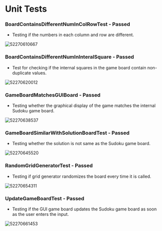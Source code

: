 # Unit Tests

### BoardContainsDifferentNumInColRowTest - Passed

- Testing  if the numbers in each column and row are different.

![52270610667](https://github.com/SOFE2720W18/agile-sudoku-project-x-suduko/blob/master/testcases/unit%20tests/ss/1522706106670.png)



### BoardContainsDifferentNumInInteralSquare - Passed

- Test for checking if the internal squares in the game board contain non-duplicate values.

![52270620012](https://github.com/SOFE2720W18/agile-sudoku-project-x-suduko/blob/master/testcases/unit%20tests/ss/1522706200128.png)



### GameBoardMatchesGUIBoard - Passed

- Testing  whether the graphical display of the game matches the internal Sudoku game  board.

![52270638537](https://github.com/SOFE2720W18/agile-sudoku-project-x-suduko/blob/master/testcases/unit%20tests/ss/1522706385371.png)



### GameBoardSimilarWithSolutionBoardTest - Passed 

- Testing whether the solution is not same as the Sudoku game board.

![52270645520](https://github.com/SOFE2720W18/agile-sudoku-project-x-suduko/blob/master/testcases/unit%20tests/ss/1522706455209.png)



### RandomGridGeneratorTest - Passed

- Testing if grid generator randomizes the board every time it is called.

![52270654311](https://github.com/SOFE2720W18/agile-sudoku-project-x-suduko/blob/master/testcases/unit%20tests/ss/1522706543115.png)



### UpdateGameBoardTest - Passed

- Testing  if the GUI game board updates the Sudoku game board as soon as the user enters the  input.

![52270661453](https://github.com/SOFE2720W18/agile-sudoku-project-x-suduko/blob/master/testcases/unit%20tests/ss/1522706614534.png)
